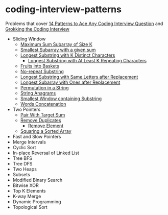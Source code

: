# coding-interview-patterns

Problems that cover [14 Patterns to Ace Any Coding Interview Question](https://hackernoon.com/14-patterns-to-ace-any-coding-interview-question-c5bb3357f6ed) and [Grokking the Coding Interview](https://www.educative.io/courses/grokking-the-coding-interview)

- Sliding Window
  - [Maximum Sum Subarray of Size K](https://leetcode.com/problems/maximum-subarray/)
  - [Smallest Subarray with a given sum](https://leetcode.com/problems/minimum-size-subarray-sum/)
  - [Longest Substring with K Distinct Characters](https://sunjetliu.medium.com/longest-substring-with-k-distinct-characters-6689840f8c75)
    - [Longest Substring with At Least K Repeating Characters](https://leetcode.com/problems/longest-substring-with-at-least-k-repeating-characters/)
  - [Fruits into Baskets](https://leetcode.com/problems/fruit-into-baskets/)
  - [No-repeat Substring](https://leetcode.com/problems/longest-substring-without-repeating-characters/)
  - [Longest Substring with Same Letters after Replacement](https://leetcode.com/problems/longest-repeating-character-replacement/)
  - [Longest Subarray with Ones after Replacement](https://leetcode.com/problems/max-consecutive-ones-iii/)
  - [Permutation in a String](https://leetcode.com/problems/permutation-in-string/)
  - [String Anagrams](https://leetcode.com/problems/find-all-anagrams-in-a-string/)
  - [Smallest Window containing Substring](https://leetcode.com/problems/minimum-window-substring/submissions/)
  - [Words Concatenation](https://leetcode.com/problems/substring-with-concatenation-of-all-words/)
- Two Pointers
  - [Pair With Target Sum](https://leetcode.com/problems/two-sum/)
  - [Remove Duplicates](https://leetcode.com/problems/remove-duplicates-from-sorted-array/)
    - [Remove Element](https://leetcode.com/problems/remove-element/)
  - [Squaring a Sorted Array](https://leetcode.com/problems/squares-of-a-sorted-array/)
- Fast and Slow Pointers
- Merge Intervals
- Cyclic Sort
- In-place Reversal of Linked List
- Tree BFS
- Tree DFS
- Two Heaps
- Subsets
- Modified Binary Search
- Bitwise XOR
- Top K Elements
- K-way Merge
- Dynamic Programming
- Topological Sort
